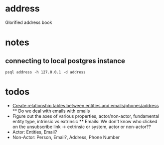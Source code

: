 # address
Glorified address book

# notes
## connecting to local postgres instance
```
psql address -h 127.0.0.1 -d address
```

# todos
* [Create relationship tables between entities and emails/phones/address]()
** Do we deal with emails with emails
* Figure out the axes of various properties, actor/non-actor, fundamental entity type, intrinsic vs extrinsic
** Emails: We don't know who clicked on the unsubscribe link -> extrinsic or system, actor or non-actor??
* Actor: Entities, Email?
* Non-Actor: Person, Email?, Address, Phone Number
